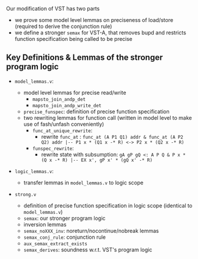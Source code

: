 Our modification of VST has two parts
- we prove some model level lemmas on preciseness of load/store (required to derive the conjunction rule)
- we define a stronger `semax` for VST-A, that removes bupd and restricts function specification being called to be precise

## Key Definitions & Lemmas of the stronger program logic

- `model_lemmas.v`: 
  - model level lemmas for precise read/write
    - `mapsto_join_andp_det`
    - `mapsto_join_andp_write_det`
  - `precise_funspec`: definition of precise function specification
  - two rewriting lemmas for function call (written in model level to make use of fash/unfash conveniently)
    - `func_at_unique_rewrite`:
      - rewrite `func_at` : `func_at (A P1 Q1) addr & func_at (A P2 Q2) addr |-- P1 x * (Q1 x -* R) <-> P2 x * (Q2 x -* R)`
    - `funspec_rewrite`:
      - rewrite state with subsumption: `gA gP gQ <: A P Q & P x * (Q x -* R) |-- EX x', gP x' * (gQ x' -* R)`
  
- `logic_lemmas.v`: 
  - transfer lemmas in `model_lemmas.v` to logic scope
  
- `strong.v`
  - definition of precise function specification in logic scope (identical to `model_lemmas.v`)
  - `semax`: our stronger program logic
  - inversion lemmas
  - `semax_noXXX_inv`: noreturn/nocontinue/nobreak lemmas
  - `semax_conj_rule`: conjunction rule
  - `aux_semax_extract_exists`
  - `semax_derives`: soundness w.r.t. VST's program logic
